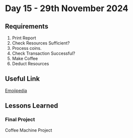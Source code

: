 # Day 15 - 29th November 2024

## Requirements
1. Print Report
2. Check Resources Sufficient?
3. Process coins.
4. Check Transaction Successful?
5. Make Coffee
6. Deduct Resources

## Useful Link
[Emojipedia](https://emojipedia.org/)

## Lessons Learned


### Final Project
Coffee Machine Project